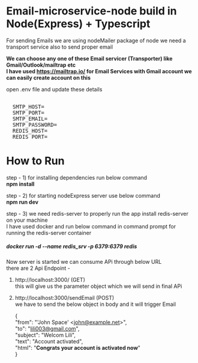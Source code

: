 # Email-microservice-node build in Node(Express) + Typescript

For sending Emails we are using nodeMailer package of node we need a transport service also to send proper email

**We can choose any one of these Email servicer (Transporter) like Gmail/Outlook/mailtrap etc\
 I have used https://mailtrap.io/  for Email Services with Gmail account we can easily create account on this**

open .env file and update these details
<pre> 
  SMTP_HOST=
  SMTP_PORT=
  SMTP_EMAIL=
  SMTP_PASSWORD=
  REDIS_HOST=
  REDIS_PORT=
</pre>

# How to Run

step - 1) for installing dependencies run below command\
   **npm install**
   
step - 2) for starting nodeExpress server use below command\
 **npm run dev**
 
step - 3) we need redis-server to properly run the app 
  install redis-server on your machine\
  I have used docker and run below command in command prompt for running the redis-server container
  ##### docker run -d  --name redis_srv -p 6379:6379 redis
  
  Now server is started we can consume APi through below URL\
  there are 2 Api Endpoint -
  1) http://localhost:3000/   (GET)\
  this will give us the parameter object which we will send in final APi

2) http://localhost:3000/sendEmail   (POST)\
    we have to send the below object in body and it will trigger Email
  
      {\
        "from": "'John Space' <<john@example.net>>",\
        "to": "lili003@gmail.com",\
        "subject": "Welcom Lili",\
        "text": "Account activated",\
        "html": "<strong>Congrats your account is activated now</strong>"\
      }
  


